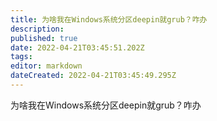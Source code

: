 ```yaml
---
title: 为啥我在Windows系统分区deepin就grub？咋办
description: 
published: true
date: 2022-04-21T03:45:51.202Z
tags: 
editor: markdown
dateCreated: 2022-04-21T03:45:49.295Z
---
```


为啥我在Windows系统分区deepin就grub？咋办